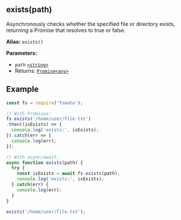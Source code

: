 ## exists(path)

Asynchronously checks whether the specified file or directory exists, returning a Promise that resolves to true or false.

**Alias:** `exists()`

**Parameters:**

- `path` [`<string>`](https://developer.mozilla.org/en-US/docs/Web/JavaScript/Data_structures#String_type)
- Returns: [`Promise<any>`](https://developer.mozilla.org/en-US/docs/Web/JavaScript/Reference/Global_Objects/Promise)

## Example

```js
const fs = require('fsmate');

// With Promises:
fs.exists('/home/user/file.txt')
.then((isExists) => {
  console.log('exists:', isExists);
}).catch(err => {
  console.log(err);
});

// With async/await:
async function exists(path) {
  try {
    const isExists = await fs.exists(path);
    console.log('exists:', isExists);
  } catch(err) {
    console.log(err);
  }
}

exists('/home/user/file.txt');
```